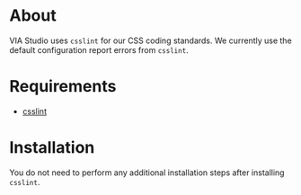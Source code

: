 # About

VIA Studio uses `csslint` for our CSS coding standards. We currently use the default configuration report errors from `csslint`.

# Requirements

- [csslint](https://github.com/stubbornella/csslint)

# Installation

You do not need to perform any additional installation steps after installing `csslint`.